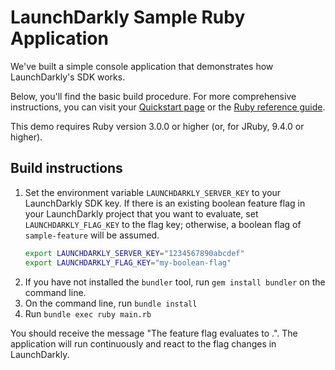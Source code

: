 # LaunchDarkly Sample Ruby Application

We've built a simple console application that demonstrates how LaunchDarkly's SDK works.

Below, you'll find the basic build procedure. For more comprehensive instructions, you can visit your [Quickstart page](https://app.launchdarkly.com/quickstart#/) or the [Ruby reference guide](https://docs.launchdarkly.com/sdk/server-side/ruby).

This demo requires Ruby version 3.0.0 or higher (or, for JRuby, 9.4.0 or higher).

## Build instructions

1. Set the environment variable `LAUNCHDARKLY_SERVER_KEY` to your LaunchDarkly SDK key. If there is an existing boolean feature flag in your LaunchDarkly project that you want to evaluate, set `LAUNCHDARKLY_FLAG_KEY` to the flag key; otherwise, a boolean flag of `sample-feature` will be assumed.
    ```bash
    export LAUNCHDARKLY_SERVER_KEY="1234567890abcdef"
    export LAUNCHDARKLY_FLAG_KEY="my-boolean-flag"
    ```
1. If you have not installed the `bundler` tool, run `gem install bundler` on the command line.
1. On the command line, run `bundle install`
1. Run `bundle exec ruby main.rb`

You should receive the message "The <flagKey> feature flag evaluates to <flagValue>.". The application will run continuously and react to the flag changes in LaunchDarkly.
